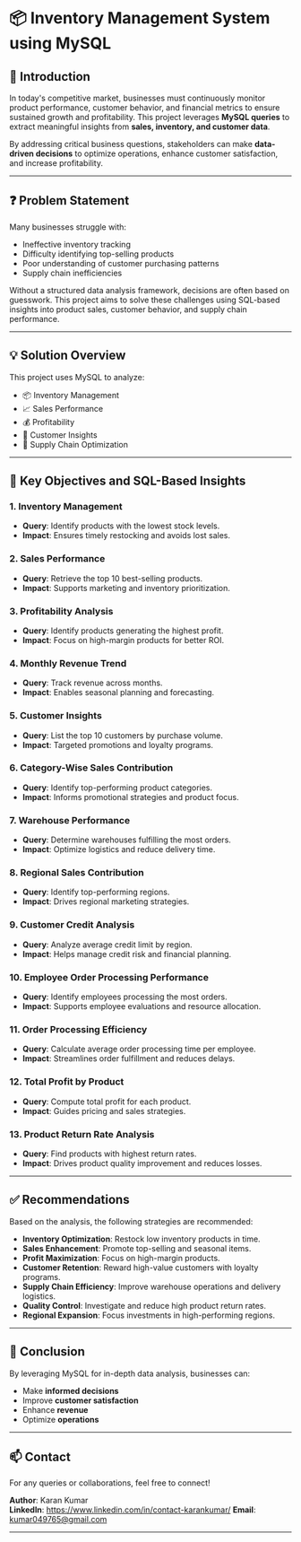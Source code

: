 # 📦 Inventory Management System using MySQL

## 🧾 Introduction

In today's competitive market, businesses must continuously monitor product performance, customer behavior, and financial metrics to ensure sustained growth and profitability. This project leverages **MySQL queries** to extract meaningful insights from **sales, inventory, and customer data**.

By addressing critical business questions, stakeholders can make **data-driven decisions** to optimize operations, enhance customer satisfaction, and increase profitability.

---

## ❓ Problem Statement

Many businesses struggle with:

- Ineffective inventory tracking
- Difficulty identifying top-selling products
- Poor understanding of customer purchasing patterns
- Supply chain inefficiencies

Without a structured data analysis framework, decisions are often based on guesswork. This project aims to solve these challenges using SQL-based insights into product sales, customer behavior, and supply chain performance.

---

## 💡 Solution Overview

This project uses MySQL to analyze:

- 📦 Inventory Management  
- 📈 Sales Performance  
- 💰 Profitability  
- 👥 Customer Insights  
- 🚚 Supply Chain Optimization  

---

## 🎯 Key Objectives and SQL-Based Insights

### 1. Inventory Management
- **Query**: Identify products with the lowest stock levels.
- **Impact**: Ensures timely restocking and avoids lost sales.

### 2. Sales Performance
- **Query**: Retrieve the top 10 best-selling products.
- **Impact**: Supports marketing and inventory prioritization.

### 3. Profitability Analysis
- **Query**: Identify products generating the highest profit.
- **Impact**: Focus on high-margin products for better ROI.

### 4. Monthly Revenue Trend
- **Query**: Track revenue across months.
- **Impact**: Enables seasonal planning and forecasting.

### 5. Customer Insights
- **Query**: List the top 10 customers by purchase volume.
- **Impact**: Targeted promotions and loyalty programs.

### 6. Category-Wise Sales Contribution
- **Query**: Identify top-performing product categories.
- **Impact**: Informs promotional strategies and product focus.

### 7. Warehouse Performance
- **Query**: Determine warehouses fulfilling the most orders.
- **Impact**: Optimize logistics and reduce delivery time.

### 8. Regional Sales Contribution
- **Query**: Identify top-performing regions.
- **Impact**: Drives regional marketing strategies.

### 9. Customer Credit Analysis
- **Query**: Analyze average credit limit by region.
- **Impact**: Helps manage credit risk and financial planning.

### 10. Employee Order Processing Performance
- **Query**: Identify employees processing the most orders.
- **Impact**: Supports employee evaluations and resource allocation.

### 11. Order Processing Efficiency
- **Query**: Calculate average order processing time per employee.
- **Impact**: Streamlines order fulfillment and reduces delays.

### 12. Total Profit by Product
- **Query**: Compute total profit for each product.
- **Impact**: Guides pricing and sales strategies.

### 13. Product Return Rate Analysis
- **Query**: Find products with highest return rates.
- **Impact**: Drives product quality improvement and reduces losses.

---

## ✅ Recommendations

Based on the analysis, the following strategies are recommended:

- **Inventory Optimization**: Restock low inventory products in time.
- **Sales Enhancement**: Promote top-selling and seasonal items.
- **Profit Maximization**: Focus on high-margin products.
- **Customer Retention**: Reward high-value customers with loyalty programs.
- **Supply Chain Efficiency**: Improve warehouse operations and delivery logistics.
- **Quality Control**: Investigate and reduce high product return rates.
- **Regional Expansion**: Focus investments in high-performing regions.

---

## 📌 Conclusion

By leveraging MySQL for in-depth data analysis, businesses can:

- Make **informed decisions**
- Improve **customer satisfaction**
- Enhance **revenue**
- Optimize **operations**


---

## 📫 Contact

For any queries or collaborations, feel free to connect!

**Author**: Karan Kumar  
**LinkedIn**: https://www.linkedin.com/in/contact-karankumar/ 
**Email**: kumar049765@gmail.com

---



